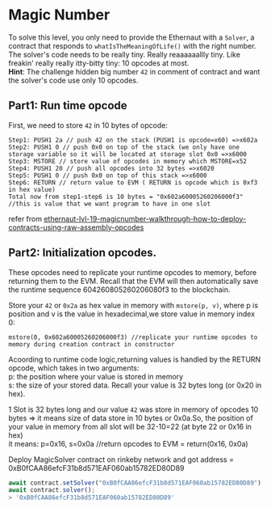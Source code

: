 # Magic Number

To solve this level, you only need to provide the Ethernaut with a `Solver`, a contract that responds to `whatIsTheMeaningOfLife()` with the right number.<br />
The solver's code needs to be really tiny. Really reaaaaaallly tiny. Like freakin' really really itty-bitty tiny: 10 opcodes at most.<br />
**Hint**: The challenge hidden big number `42` in comment of contract and want the solver's code use only 10 opcodes.<br />

## Part1: Run time opcode

First, we need to store `42` in 10 bytes of opcode:
```
Step1: PUSH1 2a // push 42 on the stack (PUSH1 is opcode=x60) =>x602a
Step2: PUSH1 0 // push 0x0 on top of the stack (we only have one storage variable so it will be located at storage slot 0x0 =>x6000
Step3: MSTORE // store value of opcodes in memory which MSTORE=x52
Step4: PUSH1 20 // push all opcodes into 32 bytes =>x6020
Step5: PUSH1 0 // push 0x0 on top of this stack =>x6000
Step6: RETURN // return value to EVM ( RETURN is opcode which is 0xf3 in hex value)
Total now from step1-step6 is 10 bytes = "0x602a60005260206000f3" //this is value that we want program to have in one slot
```

refer from [ethernaut-lvl-19-magicnumber-walkthrough-how-to-deploy-contracts-using-raw-assembly-opcodes](https://medium.com/coinmonks/ethernaut-lvl-19-magicnumber-walkthrough-how-to-deploy-contracts-using-raw-assembly-opcodes-c50edb0f71a2)

## Part2: Initialization opcodes.
These opcodes need to replicate your runtime opcodes to memory, before returning them to the EVM. Recall that the EVM will then automatically save the runtime sequence 604260805260206080f3 to the blockchain.<br />

Store your `42` or `0x2a` as hex value in memory with `mstore(p, v)`, where p is position and v is the value in hexadecimal,we store value in memory index 0:
```
mstore(0, 0x602a60005260206000f3) //replicate your runtime opcodes to memory during creation contract in constructor
```

Acoording to runtime code logic,returning values is handled by the RETURN opcode, which takes in two arguments:<br />
p: the position where your value is stored in memory<br />
s: the size of your stored data. Recall your value is 32 bytes long (or 0x20 in hex).<br />

1 Slot is 32 bytes long and our value `42` was store in memory of opcodes 10 bytes => it means size of data store in 10 bytes or 0x0a.So, the position of your value in memory from all slot will be 32-10=22 (at byte 22 or 0x16 in hex)<br />
it means: p=0x16, s=0x0a //return opcodes to EVM = return(0x16, 0x0a)<br />

Deploy MagicSolver contract on rinkeby network and got address = 0xB0fCAA86efcF31b8d571EAF060ab15782ED80D89
```javascript
await contract.setSolver("0xB0fCAA86efcF31b8d571EAF060ab15782ED80D89");
await contract.solver();
> '0xB0fCAA86efcF31b8d571EAF060ab15782ED80D89'
```